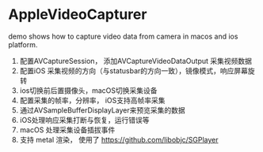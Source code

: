 # AppleVideoCapturer
demo shows how to capture video data from camera in macos and ios platform.

1. 配置AVCaptureSession， 添加AVCaptureVideoDataOutput 采集视频数据
2.  配置iOS 采集视频的方向（与statusbar的方向一致），镜像模式，响应屏幕旋转
3.  ios切换前后置摄像头，macOS切换采集设备
4. 配置采集的帧率，分辨率， iOS支持高帧率采集
5. 通过AVSampleBufferDisplayLayer来预览采集的数据
6. iOS处理响应采集打断与恢复，运行错误等
7. macOS 处理采集设备插拔事件
8. 支持 metal 渲染， 使用了 https://github.com/libobjc/SGPlayer
